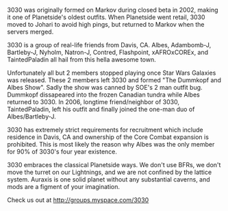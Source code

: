 3030 was originally formed on Markov during closed beta in 2002, making
it one of Planetside's oldest outfits. When Planetside went retail, 3030
moved to Johari to avoid high pings, but returned to Markov when the
servers merged.

3030 is a group of real-life friends from Davis, CA. Albes, Adambomb-J,
Bartleby-J, Nyholm, Natron-J, Contred, Flashpoint, xAFROxCOREx, and
TaintedPaladin all hail from this hella awesome town.

Unfortunately all but 2 members stopped playing once Star Wars Galaxies
was released. These 2 members left 3030 and formed "The Dummkopf and
Albes Show". Sadly the show was canned by SOE's 2 man outfit bug.
Dummkopf dissapeared into the frozen Canadian tundra while Albes
returned to 3030. In 2006, longtime friend/neighbor of 3030,
TaintedPaladin, left his outfit and finally joined the one-man duo of
Albes/Bartleby-J.

3030 has extremely strict requirements for recruitment which include
residence in Davis, CA and ownership of the Core Combat expansion is
prohibited. This is most likely the reason why Albes was the only member
for 90% of 3030's four year existence.

3030 embraces the classical Planetside ways. We don't use BFRs, we don't
move the turret on our Lightnings, and we are not confined by the
lattice system. Auraxis is one solid planet without any substantial
caverns, and mods are a figment of your imagination.

Check us out at <http://groups.myspace.com/3030>